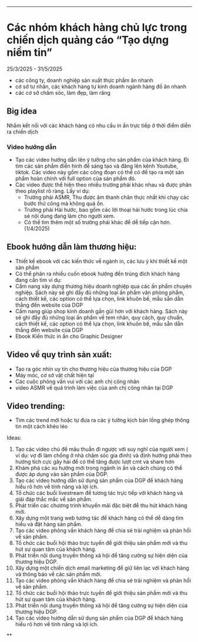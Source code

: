 ****

# Các nhóm khách hàng chủ lực trong chiến dịch quảng cáo “Tạo dựng niềm tin”

25/3/2025 - 31/5/2025

* các công ty, doanh nghiệp sản xuất thực phẩm ăn nhanh
* cơ sở tư nhân, các khách hàng tự kinh doanh ngành hàng đồ ăn nhanh
* các cơ sở chăm sóc, làm đẹp, làm răng

## Big idea

Nhằm kết nối với các khách hàng có nhu cầu in ấn trực tiếp ở thời điểm diễn ra chiến dịch

### Video hướng dẫn

  * Tạo các video hướng dẫn lên ý tưởng cho sản phẩm của khách hàng. Đi tìm các sản phẩm điển hình để sáng tạo và đăng lên kênh Youtube, tiktok. Các video này gồm các công đoạn có thể có để tạo ra một sản phẩm hoàn chỉnh với full option của sản phẩm đó.
  * Các video được thể hiện theo nhiều trường phái khác nhau và được phân theo playlist rõ ràng. Lấy ví dụ:
    * Trường phái ASMR, Thu được âm thanh chân thực nhất khi chạy các bước thử công mà không quá ồn.
    * Trường phái Hài hước, bao gồm các lời thoại hài hước trong lúc chia sẻ nội dung đang làm cho người xem.
    * Có thể tìm thêm một số trường phái khác để dễ tiếp cận hơn. (1/4/2025)
## Ebook hướng dẫn làm thương hiệu:
* Thiết kế ebook với các kiến thức về ngành in, các lưu ý khi thiết kế một sản phẩm
* Có thể phân ra nhiều cuốn ebook hướng đến trúng đích khách hàng đang cần tìm ví dụ:
* Cẩm nang xây dựng thương hiệu doanh nghiệp qua các ấn phẩm chuyên nghiệp. Sách này sẽ ghi đầy đủ những loại ấn phẩm văn phòng phẩm, cách thiết kế, các option có thể lựa chọn, link khuôn bế, mẫu sẵn dẫn thẳng đến website của DGP
* Cẩm nang giúp shop kinh doanh gần gũi hơn với khách hàng. Sách này sẽ ghi đầy đủ những loại ấn phẩm về tem nhãn, quy cách, quy chuẩn, cách thiết kế, các option có thể lựa chọn, link khuôn bế, mẫu sẵn dẫn thẳng đến website của DGP
* Ebook Kiến thức in ấn cho Graphic Designer
## Video về quy trình sản xuất:
* Tạo ra góc nhìn uy tín cho thương hiệu của thương hiệu của DGP
* Máy móc, cơ sở vật chất hiện tại
* Các cuộc phỏng vấn vui với các anh chị công nhân
* video ASMR về quá trình làm việc của anh chị công nhân tại DGP
## Video trending:
* Tìm các trend mới hoặc tự đưa ra các ý tưởng kịch bản lồng ghép thông tin một cách khéo léo

Ideas:

1. Tạo các video chủ đề mâu thuẫn đi ngược với suy nghĩ của người xem ( ví dụ: vợ đi làm chồng ở nhà chăm sóc gia đình) và định hướng phải theo hướng tích cực gây hài để có thể tăng được lượt cmt và share hơn
2. Khám phá các xu hướng mới trong ngành in ấn và cách chúng có thể được áp dụng vào sản phẩm của DGP.
3. Tạo các video hướng dẫn sử dụng sản phẩm của DGP để khách hàng hiểu rõ hơn về tính năng và lợi ích.
4. Tổ chức các buổi livestream để tương tác trực tiếp với khách hàng và giải đáp thắc mắc về sản phẩm.
5. Phát triển các chương trình khuyến mãi đặc biệt để thu hút khách hàng mới.
6. Xây dựng một trang web tương tác để khách hàng có thể dễ dàng tìm hiểu và đặt hàng sản phẩm.
7. Tạo các video phỏng vấn khách hàng để chia sẻ trải nghiệm và phản hồi về sản phẩm.
8. Tổ chức các buổi hội thảo trực tuyến để giới thiệu sản phẩm mới và thu hút sự quan tâm của khách hàng.
9. Phát triển nội dung truyền thông xã hội để tăng cường sự hiện diện của thương hiệu DGP.
10. Xây dựng một chiến dịch email marketing để giữ liên lạc với khách hàng và thông báo về các sản phẩm mới.
11. Tạo các video phỏng vấn khách hàng để chia sẻ trải nghiệm và phản hồi về sản phẩm.
12. Tổ chức các buổi hội thảo trực tuyến để giới thiệu sản phẩm mới và thu hút sự quan tâm của khách hàng.
13. Phát triển nội dung truyền thông xã hội để tăng cường sự hiện diện của thương hiệu DGP.
14. Tạo các video hướng dẫn sử dụng sản phẩm của DGP để khách hàng hiểu rõ hơn về tính năng và lợi ích.

**
